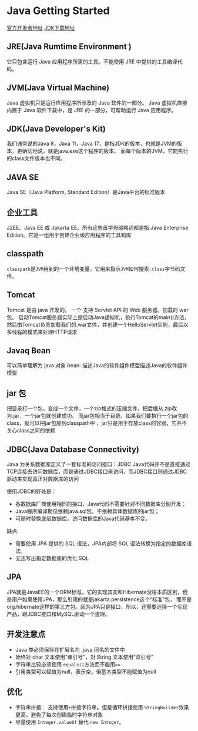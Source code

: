 # Java Getting Started

[官方开发者地址](https://dev.java/)
[JDK下载地址](https://jdk.java.net/. )

## JRE(Java Rumtime Environment )
它只包含运行 Java 应用程序所需的工具。不能使用 JRE 中提供的工具编译代码。


## JVM(Java Virtual Machine)
Java 虚拟机只是运行应用程序所涉及的 Java 软件的一部分。
Java 虚拟机直接内置于 Java 软件下载中，是 JRE 的一部分，可帮助运行 Java 应用程序。


## JDK(Java Developer's Kit)
我们通常说的Java 8，Java 11，Java 17，是指JDK的版本，也就是JVM的版本，更确切地说，就是java.exe这个程序的版本。
而每个版本的JVM，它能执行的class文件版本也不同。


## JAVA SE
Java SE（Java Platform, Standard Edition）是Java平台的标准版本


## 企业工具
J2EE、Java EE 或 Jakarta EE。所有这些首字母缩略词都是指 Java Enterprise Edition。它是一组用于创建企业级应用程序的工具和库


## classpath
`classpath`是`JVM`用到的一个环境变量，它用来指示`JVM`如何搜索`.class`字节码文件。


## Tomcat
Tomcat 是由 java 开发的。
一个 支持 Servlet API 的 Web 服务器。加载的 war 包。
启动Tomcat服务器实际上是启动Java虚拟机，执行Tomcat的main()方法，然后由Tomcat负责加载我们的.war文件，并创建一个HelloServlet实例，最后以多线程的模式来处理HTTP请求

## Javaq Bean
可以简单理解为 java 对象
bean: 描述Java的软件组件模型描述Java的软件组件模型


## jar 包
把目录打一个包，变成一个文件，一个zip格式的压缩文件，把后缀从.zip改为.jar，一个jar包就创建成功。
而jar包相当于目录。如果我们要执行一个jar包的class，就可以把jar包放到classpath中
，jar只是用于存放class的容器，它并不关心class之间的依赖


## JDBC(Java Database Connectivity)
Java 为关系数据库定义了一套标准的访问接口：JDBC
Java代码并不是直接通过TCP连接去访问数据库，而是通过JDBC接口来访问，而JDBC接口则通过JDBC驱动来实现真正对数据库的访问

使用JDBC的好处是：
- 各数据库厂商使用相同的接口，Java代码不需要针对不同数据库分别开发；
- Java程序编译期仅依赖java.sql包，不依赖具体数据库的jar包；
- 可随时替换底层数据库，访问数据库的Java代码基本不变。

缺点:
- 需要使用 JPA 提供的 SQL 语法，JPA内部将 SQL 语法转换为指定的数据库语法，
- 无法写出指定数据库的优化 SQL

## JPA
JPA就是JavaEE的一个ORM标准，它的实现其实和Hibernate没啥本质区别，但是用户如果使用JPA，那么引用的就是jakarta.persistence这个“标准”包，
而不是org.hibernate这样的第三方包。因为JPA只是接口，所以，还需要选择一个实现产品，跟JDBC接口和MySQL驱动一个道理。

## 开发注意点
- Java 类必须保存在扩展名为 .java 同名的文件中
- 始终对 char 文本使用“单引号”，对 String 文本使用“双引号”
- 字符串比较必须使用 `equals()`方法而不能用`==`
- 引用类型可以赋值为null，表示空，但基本类型不能赋值为null


## 优化
- 字符串拼接： 支持使用`+`拼接字符串。但是循环拼接使用 `StringBuilder`效果更高，避免了每次创建临时字符串对象
- 尽量使用 `Integer.valueOf` 替代 `new Integer`。